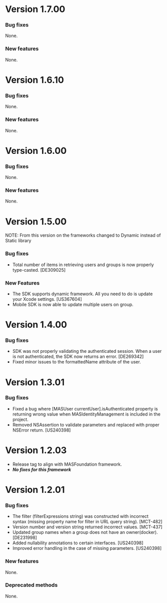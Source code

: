 # Version 1.7.00

### Bug fixes
None.

### New features
None.

# Version 1.6.10

### Bug fixes
None.

### New features
None.

# Version 1.6.00

### Bug fixes
None.

### New features
None.

# Version 1.5.00

NOTE: From this version on the frameworks changed to Dynamic instead of Static library

### Bug fixes
- Total number of items in retrieving users and groups is now properly type-casted. [DE309025]

### New Features
- The SDK supports dynamic framework. All you need to do is update your Xcode settings. [US367604]
- Mobile SDK is now able to update multiple users on group.

# Version 1.4.00

### Bug fixes
- SDK was not properly validating the authenticated session. When a user is not authenticated, the SDK now returns an error. [DE269342]
- Fixed minor issues to the formattedName attribute of the user.

# Version 1.3.01

### Bug fixes
- Fixed a bug where [MASUser currentUser].isAuthenticated property is returning wrong value when MASIdentityManagement is included in the project.
- Removed NSAssertion to validate parameters and replaced with proper NSError return. [US240398]


# Version 1.2.03

- Release tag to align with MASFoundation framework.
- ***No fixes for this framework***

# Version 1.2.01

### Bug fixes
- The filter (filterExpressions string) was constructed with incorrect syntax (missing property name for filter in URL query string).  [MCT-482]
- Version number and version string returned incorrect values. [MCT-437]
- Updated group names when a group does not have an owner(docker). [DE231998]
- Added nullability annotations to certain interfaces. [US240398]
- Improved error handling in the case of missing parameters. [US240398]


### New features

None.

### Deprecated methods

None.



 [mag]: https://docops.ca.com/mag
 [mas.ca.com]: http://mas.ca.com/
 [docs]: http://mas.ca.com/docs/
 [blog]: http://mas.ca.com/blog/

 [releases]: ../../releases
 [contributing]: /CONTRIBUTING.md
 [license-link]: /LICENSE

